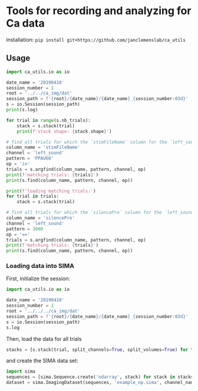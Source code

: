 # Tools for recording and analyzing for Ca data

installation: `pip install git+https://github.com/janclemenslab/ca_utils`

## Usage
```python
import ca_utils.io as io

date_name = '20190410'
session_number = 1
root = '../../ca_img/dat'
session_path = f'{root}/{date_name}/{date_name}_{session_number:03d}'
s = io.Session(session_path)
print(s.log)

for trial in range(s.nb_trials):
    stack = s.stack(trial)
    print(f'stack shape: {stack.shape}')

# find all trials for which the `stimFileName` column for the `left_sound` channel contains `PPAU60`
column_name = 'stimFileName'
channel = 'left_sound'
pattern = 'PPAU60'
op = 'in'
trials = s.argfind(column_name, pattern, channel, op)
print(f'matching trials: {trials}')
print(s.find(column_name, pattern, channel, op))

print(f'loading matching trials:')
for trial in trials:
    stack = s.stack(trial)

# find all trials for which the `silencePre` column for the `left_sound` channel equals 3000
column_name = 'silencePre'
channel = 'left_sound'
pattern = 3000
op = '=='
trials = s.argfind(column_name, pattern, channel, op)
print(f'matching trials: {trials}')
print(s.find(column_name, pattern, channel, op))
```

### Loading data into SIMA
First, initialize the session:
```python
import ca_utils.io as io

date_name = '20190410'
session_number = 1
root = '../../../ca_img/dat'
session_path = f'{root}/{date_name}/{date_name}_{session_number:03d}'
s = io.Session(session_path)
s.log
```
Then, load the data for all trials
```python
stacks = [s.stack(trial, split_channels=True, split_volumes=True) for trial in range(s.nb_trials)]
```
and create the SIMA data set:
```python
import sima
sequences = [sima.Sequence.create('ndarray', stack) for stack in stacks]
dataset = sima.ImagingDataset(sequences, 'example_np.sima', channel_names=['gcamp', 'tdtomato'])
```
